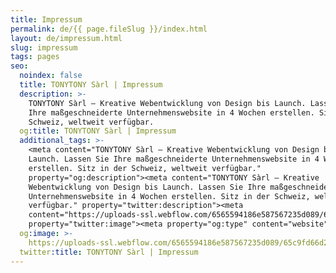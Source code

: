 ```yaml
---
title: Impressum
permalink: de/{{ page.fileSlug }}/index.html
layout: de/impressum.html
slug: impressum
tags: pages
seo:
  noindex: false
  title: TONYTONY Sàrl | Impressum
  description: >-
    TONYTONY Sàrl – Kreative Webentwicklung von Design bis Launch. Lassen Sie
    Ihre maßgeschneiderte Unternehmenswebsite in 4 Wochen erstellen. Sitz in der
    Schweiz, weltweit verfügbar.
  og:title: TONYTONY Sàrl | Impressum
  additional_tags: >-
    <meta content="TONYTONY Sàrl – Kreative Webentwicklung von Design bis
    Launch. Lassen Sie Ihre maßgeschneiderte Unternehmenswebsite in 4 Wochen
    erstellen. Sitz in der Schweiz, weltweit verfügbar."
    property="og:description"><meta content="TONYTONY Sàrl – Kreative
    Webentwicklung von Design bis Launch. Lassen Sie Ihre maßgeschneiderte
    Unternehmenswebsite in 4 Wochen erstellen. Sitz in der Schweiz, weltweit
    verfügbar." property="twitter:description"><meta
    content="https://uploads-ssl.webflow.com/6565594186e587567235d089/65c9fd66d2e95d7d83b0cbd3_opengraph%20en.jpg"
    property="twitter:image"><meta property="og:type" content="website">
  og:image: >-
    https://uploads-ssl.webflow.com/6565594186e587567235d089/65c9fd66d2e95d7d83b0cbd3_opengraph%20en.jpg
  twitter:title: TONYTONY Sàrl | Impressum
---
```



